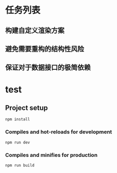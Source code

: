 <!--
 * @Date: 2021-12-30 11:00:24
 * @LastEditors: CZH
 * @LastEditTime: 2022-01-29 10:05:35
 * @FilePath: /configforpagedemo/README.md
-->
# 任务列表
## 构建自定义渲染方案
## 避免需要重构的结构性风险
## 保证对于数据接口的极简依赖





# test

## Project setup
```
npm install
```

### Compiles and hot-reloads for development
```
npm run dev
```

### Compiles and minifies for production
```
npm run build
```
